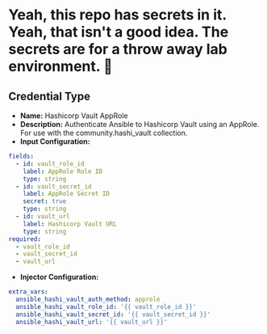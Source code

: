 # Yeah, this repo has secrets in it. Yeah, that isn't a good idea. The secrets are for a throw away lab environment. 🤷

## Credential Type

* **Name:** Hashicorp Vault AppRole
* **Description:** Authenticate Ansible to Hashicorp Vault using an AppRole. For use with the community.hashi_vault collection.
* **Input Configuration:**

```yaml
fields:
  - id: vault_role_id
    label: AppRole Role ID
    type: string
  - id: vault_secret_id
    label: AppRole Secret ID
    secret: true
    type: string
  - id: vault_url
    label: Hashicorp Vault URL
    type: string
required:
  - vault_role_id
  - vault_secret_id
  - vault_url
```

* **Injector Configuration:**

```yaml
extra_vars:
  ansible_hashi_vault_auth_method: approle
  ansible_hashi_vault_role_id: '{{ vault_role_id }}'
  ansible_hashi_vault_secret_id: '{{ vault_secret_id }}'
  ansible_hashi_vault_url: '{{ vault_url }}'
```
